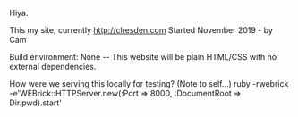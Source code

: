Hiya.

This my site, currently http://chesden.com
Started November 2019 - by Cam

Build environment: None -- This website will be plain HTML/CSS with no external dependencies.

How were we serving this locally for testing? (Note to self...)
ruby -rwebrick -e'WEBrick::HTTPServer.new(:Port => 8000, :DocumentRoot => Dir.pwd).start'
